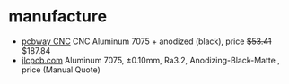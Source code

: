 # manufacture

- [pcbway CNC](https://www.pcbway.com/rapid-prototyping/manufacture/?type=1) CNC Aluminum 7075 + anodized (black), price ~~$53.41~~ $187.84
- [jlcpcb.com](https://jlc3dp.com/cnc-machining-quote) Aluminum 7075, ±0.10mm, Ra3.2, Anodizing-Black-Matte , price (Manual Quote)
